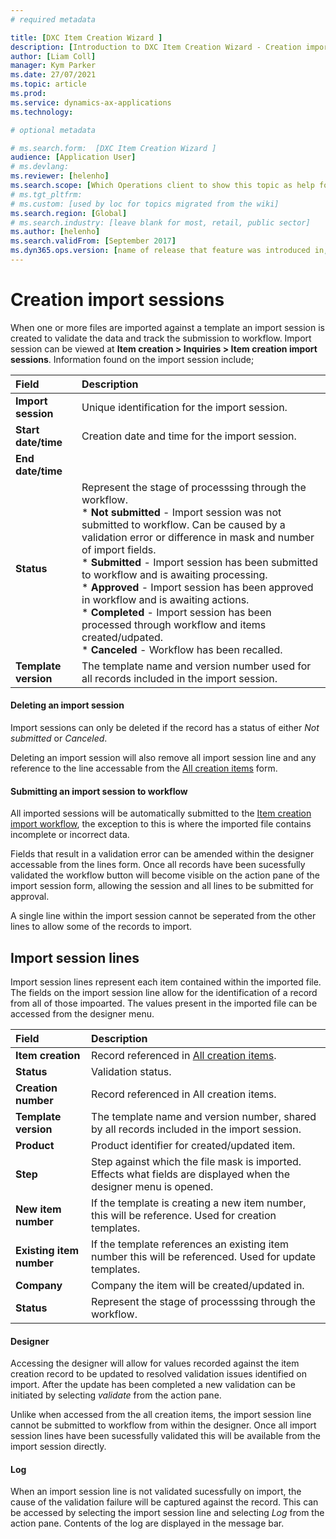 ```yaml
---
# required metadata

title: [DXC Item Creation Wizard ]
description: [Introduction to DXC Item Creation Wizard - Creation import sessions  ]
author: [Liam Coll]
manager: Kym Parker
ms.date: 27/07/2021
ms.topic: article
ms.prod: 
ms.service: dynamics-ax-applications
ms.technology: 

# optional metadata

# ms.search.form:  [DXC Item Creation Wizard ]
audience: [Application User]
# ms.devlang: 
ms.reviewer: [helenho]
ms.search.scope: [Which Operations client to show this topic as help for, to be set by content strategist, see list here: https://microsoft.sharepoint.com/teams/DynDoc/_layouts/15/WopiFrame.aspx?sourcedoc={23419e1c-eb64-42e9-aa9b-79875b428718}&action=edit&wd=target%28Core%20Dynamics%20AX%20CP%20requirements%2Eone%7C4CC185C0%2DEFAA%2D42CD%2D94B9%2D8F2A45E7F61A%2FVersions%20list%20for%20docs%20topics%7CC14BE630%2D5151%2D49D6%2D8305%2D554B5084593C%2F%29]
# ms.tgt_pltfrm: 
# ms.custom: [used by loc for topics migrated from the wiki]
ms.search.region: [Global]
# ms.search.industry: [leave blank for most, retail, public sector]
ms.author: [helenho]
ms.search.validFrom: [September 2017]
ms.dyn365.ops.version: [name of release that feature was introduced in, see list here: https://microsoft.sharepoint.com/teams/DynDoc/_layouts/15/WopiFrame.aspx?sourcedoc={23419e1c-eb64-42e9-aa9b-79875b428718}&action=edit&wd=target%28Core%20Dynamics%20AX%20CP%20requirements%2Eone%7C4CC185C0%2DEFAA%2D42CD%2D94B9%2D8F2A45E7F61A%2FVersions%20list%20for%20docs%20topics%7CC14BE630%2D5151%2D49D6%2D8305%2D554B5084593C%2F%29]
---
```


# Creation import sessions

When one or more files are imported against a template an import session is created to validate the data and track the submission to workflow. Import session can be viewed at **Item creation > Inquiries > Item creation import sessions**. Information found on the import session include;

|  **Field**  | **Description** | 
|:---|:---|     
|  **Import session**  | Unique identification for the import session. |   
|  **Start date/time**  | Creation date and time for the import session. |  
|  **End date/time**  |  |
|  **Status**  | Represent the stage of processsing through the workflow. <br /> * **Not submitted** - Import session was not submitted to workflow. Can be caused by a validation error or difference in mask and number of import fields. <br /> * **Submitted** - Import session has been submitted to workflow and is awaiting processing. <br /> * **Approved** - Import session has been approved in workflow and is awaiting actions. <br /> * **Completed** - Import session has been processed through workflow and items created/udpated. <br /> * **Canceled** - Workflow has been recalled. |   
|  **Template version**  | The template name and version number used for all records included in the import session. |   

#### Deleting an import session

Import sessions can only be deleted if the record has a status of either *Not submitted* or *Canceled*.

Deleting an import session will also remove all import session line and any reference to the line accessable from the [All creation items](../CREATION/All-creation-items.md) form.

#### Submitting an import session to workflow

All imported sessions will be automatically submitted to the [Item creation import workflow](../SETUP/Item-creation-workflows.md), the exception to this is where the imported file contains incomplete or incorrect data. 

Fields that result in a validation error can be amended within the designer accessable from the lines form. Once all records have been sucessfully validated the workflow button will become visible on the action pane of the import session form, allowing the session and all lines to be submitted for approval.

A single line within the import session cannot be seperated from the other lines to allow some of the records to import.

## Import session lines

Import session lines represent each item contained within the imported file. The fields on the import session line allow for the identification of a record from all of those impoarted. The values present in the imported file can be accessed from the designer menu.

|  **Field**  | **Description** | 
|:---|:---|     
|  **Item creation**  | Record referenced in [All creation items](../CREATION/All-creation-items.md). |   
|  **Status**  | Validation status. |   
|  **Creation number**  | Record referenced in All creation items. |   
|  **Template version**  | The template name and version number, shared by all records included in the import session. |   
|  **Product**  | Product identifier for created/updated item. |   
|  **Step**  | Step against which the file mask is imported. Effects what fields are displayed when the designer menu is opened. |   
|  **New item number**  | If the template is creating a new item number, this will be reference. Used for creation templates. |   
|  **Existing item number**  | If the template references an existing item number this will be referenced. Used for update templates. |   
|  **Company**  | Company the item will be created/updated in. |   
|  **Status**  | Represent the stage of processsing through the workflow. |   

#### Designer

Accessing the designer will allow for values recorded against the item creation record to be updated to resolved validation issues identified on import. After the update has been completed a new validation can be initiated by selecting *validate* from the action pane.

Unlike when accessed from the all creation items, the import session line cannot be submitted to workflow from within the designer. Once all import session lines have been sucessfully validated this will be available from the import session directly. 

#### Log

When an import session line is not validated sucessfully on import, the cause of the validation failure will be captured against the record. This can be accessed by selecting the import session line and selecting *Log* from the action pane. Contents of the log are displayed in the message bar.
